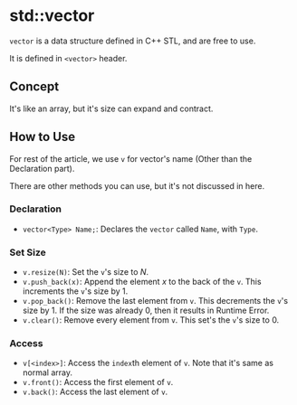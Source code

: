 # std::vector

`vector` is a data structure defined in C++ STL, and are free to use.

It is defined in `<vector>` header.

## Concept

It's like an array, but it's size can expand and contract.

## How to Use

For rest of the article, we use `v` for vector's name (Other than the Declaration part).

There are other methods you can use, but it's not discussed in here.

### Declaration

- `vector<Type> Name;`: Declares the `vector` called `Name`, with `Type`.

### Set Size

- `v.resize(N)`: Set the `v`'s size to $N$.
- `v.push_back(x)`: Append the element $x$ to the back of the `v`. This increments the `v`'s size by $1$.
- `v.pop_back()`: Remove the last element from `v`. This decrements the `v`'s size by $1$. If the size was already $0$, then it results in Runtime Error.
- `v.clear()`: Remove every element from `v`. This set's the `v`'s size to $0$.

### Access

- `v[<index>]`: Access the `index`th element of `v`. Note that it's same as normal array.
- `v.front()`: Access the first element of `v`.
- `v.back()`: Access the last element of `v`.